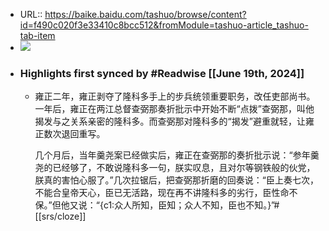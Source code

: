 - URL:: https://baike.baidu.com/tashuo/browse/content?id=f490c020f3e33410c8bcc512&fromModule=tashuo-article_tashuo-tab-item
- ![](https://readwise-assets.s3.amazonaws.com/static/images/article2.74d541386bbf.png)
- ### Highlights first synced by #Readwise [[June 19th, 2024]]
    - 雍正二年，雍正剥夺了隆科多手上的步兵统领重要职务，改任吏部尚书。一年后，雍正在两江总督查弼那奏折批示中开始不断“点拨”查弼那，叫他揭发与之关系亲密的隆科多。而查弼那对隆科多的“揭发”避重就轻，让雍正数次退回重写。
      
      几个月后，当年羹尧案已经做实后，雍正在查弼那的奏折批示说：“参年羹尧的已经够了，不敢说隆科多一句，朕实叹息，且对尔等钢铁般的伙党，朕真的害怕心服了。”几次拉锯后，把查弼那折磨的回奏说：“臣上奏七次，不能合皇帝天心，臣已无活路，现在再不讲隆科多的劣行，臣性命不保。”但他又说：“{c1:众人所知，臣知；众人不知，臣也不知。}”#[[srs/cloze]]

